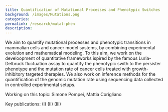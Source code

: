 ```yaml
---
title: Quantification of Mutational Processes and Phenotypic Switches
background: /images/Mutations.png
categories: 
permalink: /research/mutat-phen
description:
---
```


We aim to quantify mutational processes and phenotypic transitions in mammalian cells and cancer model systems, by combining experimental evolution and mathematical modeling. To this aim, we work on the develoopment of quantitative frameworks ispired by the famous Luria-Delbruck fluctuation assay to quantify the phenotypic swith to the persister phenotype and the mutation rate of cancer cells treated with growth-inhibitory targeted therapies. We also work on inference methods for the quantification of the genomic mutation rate using sequencing data collected in controlled experimental setups.

Working on this topic: Simone Pompei, Mattia Corigliano

Key publications:
(I)
(II)
(III)
